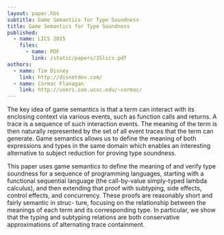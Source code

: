 ```yaml
---
layout: paper.hbs
subtitle: Game Semantics for Type Soundness
title: Game Semantics for Type Soundness
published:
  - name: LICS 2015
    files:
      - name: PDF
        link: /static/papers/15lics.pdf
authors:
  - name: Tim Disney
    link: http://disnetdev.com/
  - name: Cormac Flanagan
    link: http://users.soe.ucsc.edu/~cormac/
---
```


The key idea of game semantics is that a term can interact with its enclosing context via various events, such as function calls and returns. A trace is a sequence of such interaction events. The meaning of the term is then naturally represented by the set of all event traces that the term can generate. Game semantics allows us to define the meaning of both expressions and types in the same domain which enables an interesting alternative to subject reduction for proving type soundness.


This paper uses game semantics to define the meaning of and verify type soundness for a sequence of programming languages, starting with a functional sequential language (the call-by-value simply-typed lambda calculus), and then extending that proof with subtyping, side effects, control effects, and concurrency. These proofs are reasonably short and fairly semantic in struc- ture, focusing on the relationship between the meanings of each term and its corresponding type. In particular, we show that the typing and subtyping relations are both conservative approximations of alternating trace containment.
